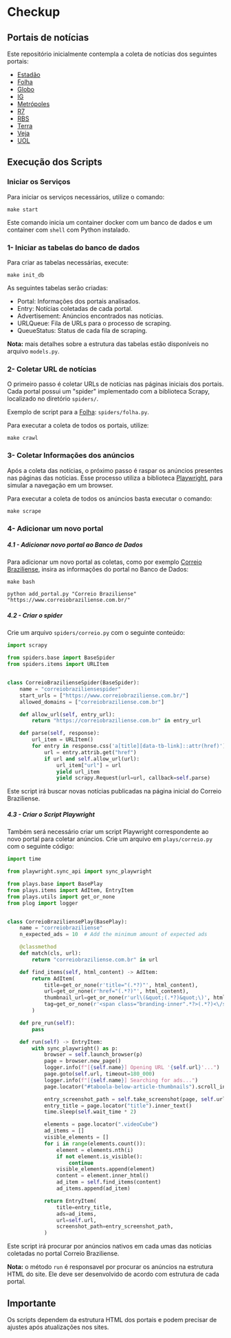 # Checkup

## Portais de notícias
Este repositório inicialmente contempla a coleta de notícias dos seguintes portais:

 - [Estadão](https://www.estadao.com.br)
 - [Folha](https://www.folha.uol.com.br)
 - [Globo](https://oglobo.globo.com/)
 - [IG](https://www.ig.com.br)
 - [Metrópoles](https://www.metropoles.com)
 - [R7](https://www.r7.com)
 - [RBS](https://www.clicrbs.com.br)
 - [Terra](https://www.terra.com.br)
 - [Veja](https://veja.abril.com.br)
 - [UOL](https://www.uol.com.br)

## Execução dos Scripts

### Iniciar os Serviços

Para iniciar os serviços necessários, utilize o comando:

`make start`

Este comando inicia um container docker com um banco de dados
e um container com `shell` com Python instalado.


### 1- Iniciar as tabelas do banco de dados
Para criar as tabelas necessárias, execute:

`make init_db`

As seguintes tabelas serão criadas:

 - Portal: Informações dos portais analisados.
 - Entry: Notícias coletadas de cada portal.
 - Advertisement: Anúncios encontrados nas notícias.
 - URLQueue: Fila de URLs para o processo de scraping.
 - QueueStatus: Status de cada fila de scraping.

**Nota:** mais detalhes sobre a estrutura das tabelas estão disponíveis no arquivo `models.py`.


### 2- Coletar URL de notícias
O primeiro passo é coletar URLs de notícias nas páginas iniciais dos portais. Cada portal possui um "spider" implementado com a biblioteca Scrapy, localizado no diretório `spiders/`.

Exemplo de script para a [Folha]("https://www.folha.uol.com.br"): `spiders/folha.py`.

Para executar a coleta de todos os portais, utilize:

`make crawl`

### 3- Coletar Informações dos anúncios 

Após a coleta das notícias, o próximo passo é raspar os anúncios presentes nas páginas das notícias. Esse processo utiliza a biblioteca [Playwright](https://playwright.dev/), para simular a navegação em um browser.

Para executar a coleta de todos os anúncios basta executar o comando:

`make scrape`

### 4- Adicionar um novo portal

##### 4.1 - Adicionar novo portal ao Banco de Dados
Para adicionar um novo portal as coletas, como por exemplo [Correio Braziliense](https://www.correiobraziliense.com.br/), insira as informações do portal no Banco de Dados:

```
make bash

python add_portal.py "Correio Braziliense" "https://www.correiobraziliense.com.br/"
```

##### 4.2 - Criar o spider
Crie um arquivo `spiders/correio.py` com o seguinte conteúdo:

```python
import scrapy

from spiders.base import BaseSpider
from spiders.items import URLItem


class CorreioBrazilienseSpider(BaseSpider):
    name = "correiobraziliensespider"
    start_urls = ["https://www.correiobraziliense.com.br/"]
    allowed_domains = ["correiobraziliense.com.br"]

    def allow_url(self, entry_url):
        return "https://correiobraziliense.com.br" in entry_url

    def parse(self, response):
        url_item = URLItem()
        for entry in response.css('a[title][data-tb-link]::attr(href)')
            url = entry.attrib.get("href")
            if url and self.allow_url(url):
                url_item["url"] = url
                yield url_item
                yield scrapy.Request(url=url, callback=self.parse)
```

Este script irá buscar novas notícias publicadas na página inicial do Correio Braziliense.

##### 4.3 - Criar o Script Playwright
Também será necessário criar um script Playwright correspondente ao novo portal para coletar anúncios. Crie um arquivo em `plays/correio.py` com o seguinte código:

```python
import time

from playwright.sync_api import sync_playwright

from plays.base import BasePlay
from plays.items import AdItem, EntryItem
from plays.utils import get_or_none
from plog import logger


class CorreioBraziliensePlay(BasePlay):
    name = "correiobraziliense"
    n_expected_ads = 10  # Add the minimum amount of expected ads

    @classmethod
    def match(cls, url):
        return "correiobraziliense.com.br" in url

    def find_items(self, html_content) -> AdItem:
        return AdItem(
            title=get_or_none(r'title="(.*?)"', html_content),
            url=get_or_none(r'href="(.*?)"', html_content),
            thumbnail_url=get_or_none(r'url\(&quot;(.*?)&quot;\)', html_content),
            tag=get_or_none(r'<span class="branding-inner".*?>(.*?)<\/span>', html_content),
        )

    def pre_run(self):
        pass

    def run(self) -> EntryItem:
        with sync_playwright() as p:
            browser = self.launch_browser(p)
            page = browser.new_page()
            logger.info(f"[{self.name}] Opening URL '{self.url}'...")
            page.goto(self.url, timeout=180_000)
            logger.info(f"[{self.name}] Searching for ads...")
            page.locator("#taboola-below-article-thumbnails").scroll_into_view_if_needed()

            entry_screenshot_path = self.take_screenshot(page, self.url, goto=False)
            entry_title = page.locator("title").inner_text()
            time.sleep(self.wait_time * 2)

            elements = page.locator(".videoCube")
            ad_items = []
            visible_elements = []
            for i in range(elements.count()):
                element = elements.nth(i)
                if not element.is_visible():
                    continue
                visible_elements.append(element)
                content = element.inner_html()
                ad_item = self.find_items(content)
                ad_items.append(ad_item)

            return EntryItem(
                title=entry_title,
                ads=ad_items,
                url=self.url,
                screenshot_path=entry_screenshot_path,
            )
```

Este script irá procurar por anúncios nativos em cada umas das notícias coletadas no
portal Correio Braziliense.

**Nota:** o método `run` é responsavel por procurar os anúncios na estrutura HTML do site. Ele
deve ser desenvolvido de acordo com estrutura de cada portal.

## Importante
Os scripts dependem da estrutura HTML dos portais e podem precisar de ajustes após atualizações nos sites.
